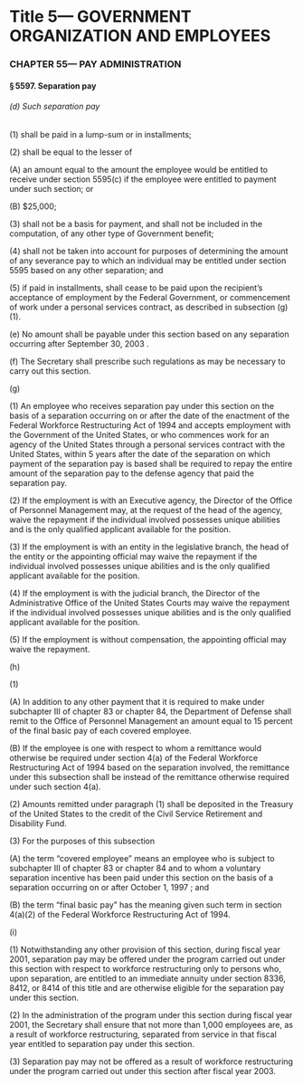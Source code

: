 
# Title 5— GOVERNMENT ORGANIZATION AND EMPLOYEES
### CHAPTER 55— PAY ADMINISTRATION
#### § 5597. Separation pay
###### (d) Such separation pay

(1) shall be paid in a lump-sum or in installments;

(2) shall be equal to the lesser of

(A) an amount equal to the amount the employee would be entitled to receive under section 5595(c) if the employee were entitled to payment under such section; or

(B) $25,000;

(3) shall not be a basis for payment, and shall not be included in the computation, of any other type of Government benefit;

(4) shall not be taken into account for purposes of determining the amount of any severance pay to which an individual may be entitled under section 5595 based on any other separation; and

(5) if paid in installments, shall cease to be paid upon the recipient’s acceptance of employment by the Federal Government, or commencement of work under a personal services contract, as described in subsection (g)(1).

(e) No amount shall be payable under this section based on any separation occurring after September 30, 2003 .

(f) The Secretary shall prescribe such regulations as may be necessary to carry out this section.

(g)

(1) An employee who receives separation pay under this section on the basis of a separation occurring on or after the date of the enactment of the Federal Workforce Restructuring Act of 1994 and accepts employment with the Government of the United States, or who commences work for an agency of the United States through a personal services contract with the United States, within 5 years after the date of the separation on which payment of the separation pay is based shall be required to repay the entire amount of the separation pay to the defense agency that paid the separation pay.

(2) If the employment is with an Executive agency, the Director of the Office of Personnel Management may, at the request of the head of the agency, waive the repayment if the individual involved possesses unique abilities and is the only qualified applicant available for the position.

(3) If the employment is with an entity in the legislative branch, the head of the entity or the appointing official may waive the repayment if the individual involved possesses unique abilities and is the only qualified applicant available for the position.

(4) If the employment is with the judicial branch, the Director of the Administrative Office of the United States Courts may waive the repayment if the individual involved possesses unique abilities and is the only qualified applicant available for the position.

(5) If the employment is without compensation, the appointing official may waive the repayment.

(h)

(1)

(A) In addition to any other payment that it is required to make under subchapter III of chapter 83 or chapter 84, the Department of Defense shall remit to the Office of Personnel Management an amount equal to 15 percent of the final basic pay of each covered employee.

(B) If the employee is one with respect to whom a remittance would otherwise be required under section 4(a) of the Federal Workforce Restructuring Act of 1994 based on the separation involved, the remittance under this subsection shall be instead of the remittance otherwise required under such section 4(a).

(2) Amounts remitted under paragraph (1) shall be deposited in the Treasury of the United States to the credit of the Civil Service Retirement and Disability Fund.

(3) For the purposes of this subsection

(A) the term “covered employee” means an employee who is subject to subchapter III of chapter 83 or chapter 84 and to whom a voluntary separation incentive has been paid under this section on the basis of a separation occurring on or after October 1, 1997 ; and

(B) the term “final basic pay” has the meaning given such term in section 4(a)(2) of the Federal Workforce Restructuring Act of 1994.

(i)

(1) Notwithstanding any other provision of this section, during fiscal year 2001, separation pay may be offered under the program carried out under this section with respect to workforce restructuring only to persons who, upon separation, are entitled to an immediate annuity under section 8336, 8412, or 8414 of this title and are otherwise eligible for the separation pay under this section.

(2) In the administration of the program under this section during fiscal year 2001, the Secretary shall ensure that not more than 1,000 employees are, as a result of workforce restructuring, separated from service in that fiscal year entitled to separation pay under this section.

(3) Separation pay may not be offered as a result of workforce restructuring under the program carried out under this section after fiscal year 2003.

